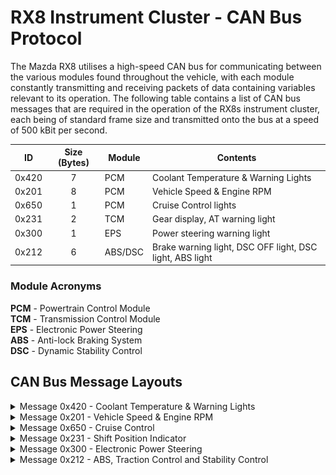 # RX8 Instrument Cluster - CAN Bus Protocol
The Mazda RX8 utilises a high-speed CAN bus for communicating between the various modules found throughout the vehicle, with each module constantly transmitting and receiving
packets of data containing variables relevant to its operation. The following table contains a list of CAN bus messages that are required in the operation of the RX8s
instrument cluster, each being of standard frame size and transmitted onto the bus at a speed of 500 kBit per second.

| ID         | Size (Bytes) | Module  | Contents
| ---------- | :----------: | ------- | --------
| 0x420      | 7            | PCM     | Coolant Temperature & Warning Lights
| 0x201      | 8            | PCM     | Vehicle Speed & Engine RPM
| 0x650      | 1            | PCM     | Cruise Control lights 
| 0x231      | 2            | TCM     | Gear display, AT warning light
| 0x300      | 1            | EPS     | Power steering warning light
| 0x212      | 6            | ABS/DSC | Brake warning light, DSC OFF light, DSC light, ABS light

### Module Acronyms
**PCM** - Powertrain Control Module</br>
**TCM** - Transmission Control Module</br>
**EPS** - Electronic Power Steering</br>
**ABS** - Anti-lock Braking System</br>
**DSC** - Dynamic Stability Control</br>

## CAN Bus Message Layouts
<details>
    <summary>Message 0x420 - Coolant Temperature & Warning Lights</summary>
    <br><b>Coolant Temperature & Warning Lights</b>
    <p>This message, originating from the PCM, is responsible for initialising the cluster, allowing for the engine-related warning lights to be cleared and the engine
        coolant temperature to be displayed on the gauge. If the cluster doesn't receive this message at least once every couple of seconds, 
        then all of the warning lights will default to being illuminated and the needles of the oil pressure/coolant temperature gauges will sit
        far to the left, off the face of the gauge itself.</p>
    <b>Message Layout</b>
    <table>
        <thead>
            <tr>
                <th>Byte</th>
                <th>Bit 7</th>
                <th>Bit 6</th>
                <th>Bit 5</th>
                <th>Bit 4</th>
                <th>Bit 3</th>
                <th>Bit 2</th>
                <th>Bit 1</th>
                <th>Bit 0</th>
            </tr>
        </thead>
        <tbody>
            <tr>
                <td align="center"><b>0</b></td>
                <td colspan="8" align="center"><b>Coolant Temperature</td>
            </tr>
            <tr>
                <td align="center"><b>1</b></td>
                <td colspan="8" align="center"><span color="gray">N/A</span></td>
            </tr>
            <tr>
                <td align="center"><b>2</b></td>
                <td colspan="8" align="center"><span color="gray">N/A</span></td>
            </tr>
            <tr>
                <td align="center"><b>3</b></td>
                <td colspan="8" align="center"><span color="gray">N/A</span></td>
            </tr>
            <tr>
                <td align="center"><b>4</b></td>
                <td align="center"><span color="gray">-</span></td>
                <td align="center"><span color="gray">-</span></td>
                <td align="center"><span color="gray">-</span></td>
                <td align="center"><span color="gray">-</span></td>
                <td align="center"><span color="gray">-</span></td>
                <td align="center"><span color="gray">-</span></td>
                <td align="center"><span color="gray">-</span></td>
                <td align="center"><code>OilP</code></td>
            </tr>
            <tr>
                <td align="center"><b>5</b></td>
                <td align="center"><span color="gray">-</span></td>
                <td align="center"><code>CEL</code></td>
                <td align="center"><span color="gray">-</span></td>
                <td align="center"><span color="gray">-</span></td>
                <td align="center"><span color="gray">-</span></td>
                <td align="center"><span color="gray">-</span></td>
                <td align="center"><span color="gray">-</span></td>
                <td align="center"><span color="gray">-</span></td>
            </tr>
            <tr>
                <td align="center"><b>6</b></td>
                <td align="center"><code>OilL</code></td>
                <td align="center"><code>Batt</code></td>
                <td align="center"><span color="gray">-</span></td>
                <td align="center"><span color="gray">-</span></td>
                <td align="center"><span color="gray">-</span></td>
                <td align="center"><code>ECL</code></td>
                <td align="center"><span color="gray">-</span></td>
                <td align="center"><span color="gray">-</span></td>
            </tr>
        </tbody>
    </table>
    <h4>Flag Descriptions</h4>
    <table>
        <thead>
            <tr>
                <th>Light</th>
                <th>Flag</th>
                <th>Name</th>
                <th>Description</th>
            </tr>
        </thead>
        <tbody>
            <tr>
                <td></td>
                <td><code>OilP</code></td>
                <td>Oil Pressure</td>
                <td>The RX8 is equipped with an engine oil pressure gauge, however the resolution is only a single bit. This makes it a dummy gauge, 
                    with the needle pointing to L (low) when the bit is set to 0, and to the centre of the gauge when it is set to 1</td>
            </tr>
            <tr>
                <td><img src="./icons/cel.png?raw=true" width="32" height="32"/></td>
                <td><code>CEL</code></td>
                <td>Check Engine Light</td>
                <td>Illuminates the Check Engine Light when set to 1</td>
            </tr>
            <tr>
                <td><img src="./icons/oilL.png?raw=true" width="32" height="32"</td>
                <td><code>OilL</code></td>
                <td>Oil Level Light</td>
                <td>Illuminates the oil level warning light when set to 1</td>
            </tr>
            <tr>
                <td><img src="./icons/batt.png?raw=true" width="32" height="32"</td>
                <td><code>Bat</code></td>
                <td>Battery Voltage Light</td>
                <td>Illuminates the battery/electrical system warning light when set to 1</td>
            </tr>
            <tr>
                <td><img src="./icons/ecl.png?raw=true" width="32" height="32"</td>
                <td><code>ECL</code></td>
                <td>Engine Coolant Level</td>
                <td>Illuminates the battery/electrical system warning light when set to 1</td>
            </tr>
        </tbody>
    </table>
</details>
<details>
    <summary>Message 0x201 - Vehicle Speed & Engine RPM</summary>
    <br><b>Vehicle Speed & Engine RPM</b>
    <p>
        This message, also originating from the PCB, broadcasts both the engine speed (RPM) and the vehicle speed, which is likely being fed to the PCM from
        the sensor on the extension housing of the transmission. The values accepted by the cluster for the vehicle speed and RPM aren't 1:1, and require scaling
        and sometimes an offset.<br><br>
        For example, the expected vehicle speed is in km/h, but with an offset value of 100.0 and a scale of 100.0
        <br><code class="language-cpp">(kmh + 100.0) * 100.0</code><br>
    </p>
    <b>Message Layout</b>
    <table>
        <thead>
            <tr>
                <th>Byte</th>
                <th>Bit 7</th>
                <th>Bit 6</th>
                <th>Bit 5</th>
                <th>Bit 4</th>
                <th>Bit 3</th>
                <th>Bit 2</th>
                <th>Bit 1</th>
                <th>Bit 0</th>
            </tr>
        </thead>
        <tbody>
            <tr>
                <td align="center"><b>0</b></td>
                <td colspan="8" rowspan="2" align="center"><b>Engine RPM</b><br><span color="green">rpm</span> * 3.85</td>
            </tr>
            <tr>
                <td align="center"><b>1</b></td>
            </tr>
            <tr>
                <td align="center"><b>2</b></td>
                <td colspan="8" align="center"><span color="gray">N/A</span></td>
            </tr>
            <tr>
                <td align="center"><b>3</b></td>
                <td colspan="8" align="center"><span color="gray">N/A</span></td>
            </tr>
            <tr>
                <td align="center"><b>4</b></td>
                <td colspan="8" rowspan="2" align="center"><b>Vehicle Speed</b><br>(<span color="green">km/h</span> + 100.0) * 100.0</td>
            </tr>
            <tr><td align="center"><b>5</b></td></tr>
            <tr>
                <td align="center"><b>6</b></td>
                <td colspan="8" align="center"><span color="gray">N/A</span></td>
            </tr>
            <tr>
                <td align="center"><b>7</b></td>
                <td colspan="8" align="center"><span color="gray">N/A</span></td>
            </tr>
        </tbody>
    </table>
</details>
<details>
    <summary>Message 0x650 - Cruise Control</summary>
    <br><br>
    <b>Message Layout</b>
    <table>
        <thead>
            <tr>
                <th>Byte</th>
                <th>Bit 7</th>
                <th>Bit 6</th>
                <th>Bit 5</th>
                <th>Bit 4</th>
                <th>Bit 3</th>
                <th>Bit 2</th>
                <th>Bit 1</th>
                <th>Bit 0</th>
            </tr>
        </thead>
        <tbody>
            <tr>
                <td align="center"><b>0</b></td>
                <td align="center"><code>CCM</code></td>
                <td align="center"><code>CC</code></td>
                <td align="center"><span color="gray">-</span></td>
                <td align="center"><span color="gray">-</span></td>
                <td align="center"><span color="gray">-</span></td>
                <td align="center"><span color="gray">-</span></td>
                <td align="center"><span color="gray">-</span></td>
                <td align="center"><span color="gray">-</span></td>
            </tr>
        </tbody>
    </table>
</details>
<details>
    <summary>Message 0x231 - Shift Position Indicator</summary>
    <br>This message comes from the TCM (Transmission Control Module) and is used by the instrument cluster on <b>automatic transmission models</b> to
    display the current shifter position, or the currently selected gear if the transmission has been placed into manual mode.
    <br><br>
    <b>Message Layout</b>
    <table>
        <thead>
            <tr>
                <th>Byte</th>
                <th>Bit 7</th>
                <th>Bit 6</th>
                <th>Bit 5</th>
                <th>Bit 4</th>
                <th>Bit 3</th>
                <th>Bit 2</th>
                <th>Bit 1</th>
                <th>Bit 0</th>
            </tr>
        </thead>
        <tbody>
            <tr>
                <td align="center"><b>0</b></td>
                <td align="center" colspan="4"><b>Manual Mode Gear</b><br>First (1) to Sixth (6)</td>
                <td align="center" colspan="4"><b>Shifter Position</b><br>PARK (1) | REVERSE (2) | NEUTRAL (3) | DRIVE (4)</td>
            </tr>
            <tr>
                <td align="center"><b>1</b></td>
                <td align="center"><code>Man</code></td>
                <td align="center"><code>AT</code></td>
                <td align="center"><span color="gray">-</span></td>
                <td align="center"><span color="gray">-</span></td>
                <td align="center"><span color="gray">-</span></td>
                <td align="center"><span color="gray">-</span></td>
                <td align="center"><span color="gray">-</span></td>
                <td align="center"><span color="gray">-</span></td>
            </tr>
        </tbody>
    </table>
    <b>Setting the gear position</b>
    <p></p>
</details>
<details>
    <summary>Message 0x300 - Electronic Power Steering</summary>
    <br><br>
    <b>Message Layout</b>
    <table>
        <thead>
            <tr>
                <th>Byte</th>
                <th>Bit 7</th>
                <th>Bit 6</th>
                <th>Bit 5</th>
                <th>Bit 4</th>
                <th>Bit 3</th>
                <th>Bit 2</th>
                <th>Bit 1</th>
                <th>Bit 0</th>
            </tr>
        </thead>
        <tbody>
            <tr>
                <td align="center"><b>0</b></td>
                <td align="center"><code>EPS</code></td>
                <td align="center"><span color="gray">-</span></td>
                <td align="center"><span color="gray">-</span></td>
                <td align="center"><span color="gray">-</span></td>
                <td align="center"><span color="gray">-</span></td>
                <td align="center"><span color="gray">-</span></td>
                <td align="center"><span color="gray">-</span></td>
                <td align="center"><span color="gray">-</span></td>
            </tr>
        </tbody>
    </table>
    <h4>Flag Descriptions</h4>
    <table>
        <thead>
            <tr>
                <th>Light</th>
                <th>Flag</th>
                <th>Name</th>
                <th>Description</th>
            </tr>
        </thead>
        <tbody>
            <tr>
                <td><img src="./icons/eps.png?raw=true" width="32" height="32"/></td>
                <td><code>EPS</code></td>
                <td>Electronic Power Steering Malfunction Light</td>
                <td>Illuminates the EPS malfunction light when set to 1</td>
            </tr>
        </tbody>
    </table>
</details>
<details>
    <summary>Message 0x212 - ABS, Traction Control and Stability Control</summary>
    <br><br>
    <b>Message Layout</b>
    <table>
        <thead>
            <tr>
                <th>Byte</th>
                <th>Bit 7</th>
                <th>Bit 6</th>
                <th>Bit 5</th>
                <th>Bit 4</th>
                <th>Bit 3</th>
                <th>Bit 2</th>
                <th>Bit 1</th>
                <th>Bit 0</th>
            </tr>
        </thead>
        <tbody>
            <tr>
                <td align="center"><b>0</b></td>
                <td colspan="8" align="center"><span color="gray">N/A</span></td>
            </tr>
            <tr>
                <td align="center"><b>1</b></td>
                <td colspan="8" align="center"><span color="gray">N/A</span></td>
            </tr>
            <tr>
                <td align="center"><b>2</b></td>
                <td colspan="8" align="center"><span color="gray">N/A</span></td>
            </tr>
            <tr>
                <td align="center"><b>3</b></td>
                <td align="center"><span color="gray">-</span></td>
                <td align="center"><span color="gray">-</span></td>
                <td align="center"><span color="gray">-</span></td>
                <td align="center"><span color="gray">-</span></td>
                <td align="center"><span color="gray">-</span></td>
                <td align="center"><code>DSC</code></td>
                <td align="center"><span color="gray">-</span></td>
                <td align="center"><span color="gray">-</span></td>
            </tr>
            <tr>
                <td align="center"><b>4</b></td>
                <td align="center"><span color="gray">-</span></td>
                <td align="center"><code>BSW</code></td>
                <td align="center"><span color="gray">-</span></td>
                <td align="center"><span color="gray">-</span></td>
                <td align="center"><code>ABS</code></td>
                <td align="center"><span color="gray">-</span></td>
                <td align="center"><span color="gray">-</span></td>
                <td align="center"><span color="gray">-</span></td>
            </tr>
            <tr>
                <td align="center"><b>5</b></td>
                <td align="center"><span color="gray">-</span></td>
                <td align="center"><span color="gray">-</span></td>
                <td align="center"><code>TCSA</code></td>
                <td align="center"><code>TCSO</code></td>
                <td align="center"><span color="gray">-</span></td>
                <td align="center"><span color="gray">-</span></td>
                <td align="center"><span color="gray">-</span></td>
                <td align="center"><span color="gray">-</span></td>
            </tr>
        </tbody>
    </table>
    <h4>Flag Descriptions</h4>
    <table>
        <thead>
            <tr>
                <th>Light</th>
                <th>Flag</th>
                <th>Name</th>
                <th>Description</th>
            </tr>
        </thead>
        <tbody>
            <tr>
                <td><img src="./icons/dsc-off.png?raw=true" width="32" height="32"/></td>
                <td><code>DSC</code></td>
                <td>Dynamic Stability Control Off Light</td>
                <td>Illuminates the brake system warning light when set to 1.<br>Curiously the cluster requires this light to be illuminated in
                    order to switch on the TCS light via the <code>TCSA</code> or <code>TCSO</code> flags</td>
            </tr>
             <tr>
                <td><img src="./icons/brakes.png?raw=true" width="32" height="32"/></td>
                <td><code>BSW</code></td>
                <td>Brake System Warning Light</td>
                <td>Illuminates the brake system warning light when set to 1.<br> This light is used to indicate a malfunction in the braking system, as well
                as to indicate that the handbrake is engaged</td>
            </tr>
            <tr>
                <td><img src="./icons/abs.png?raw=true" width="32" height="32"/></td>
                <td><code>ABS</code></td>
                <td>ABS Warning Light</td>
                <td>Illuminates the ABS warning light when set to 1</td>
            </tr>
            <tr>
                <td><img src="./icons/slipflash.gif?raw=true" width="32" height="32"/></td>
                <td><code>TCSA</code></td>
                <td>Traction Control System Active</td>
                <td>Flashes the TCS light when set to 1.<br> In the OEM application, this is used to indicate the TCS is on and is currently active</td>
            </tr>
            <tr>
                <td><img src="./icons/slip.png?raw=true" width="32" height="32"/></td>
                <td><code>TSCO</code></td>
                <td>Traction Control System On Light</td>
                <td>Illuminates the TCS light when set to 1.<br> In the OEM application, this light is briefly illuminated upon switching the TCS on</td>
            </tr>
        </tbody>
    </table>
</details>
